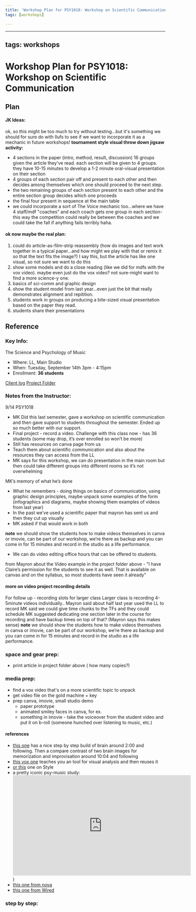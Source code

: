 ```yaml
---
title: 'Workshop Plan for PSY1018: Workshop on Scientific Communication'
tags: [workshops]

---
```


---
tags: workshops
---
# Workshop Plan for PSY1018: Workshop on Scientific Communication

## Plan 
#### JK Ideas:
ok, so this might be too much to try without testing...but it's something we should for sure do with llufs to see if we want to incorporate it as a mechanic in future workshops!
**tournament style visual throw down jigsaw activity:** 
* 4 sections in the paper (intro, method, result, discussion) 16 groups given the article they've read. each section will be given to 4 groups. they have 10-15 minutes to develop a 1-2 minute oral-visual presentation on their section
* 4 groups of each section pair off and present to each other and then decides among themselves which one should proceed to the next step.
* the two remaining groups of each section present to each other and the entire section group decides which one proceeds
* the final four present in sequence at the main table
* we could incorporate a sort of The Voice mechanic too...where we have 4 staff/mdf "coaches" and each coach gets one group in each section-this way the competition could really be between the coaches and we could take the fall if anything fails terribly haha.

#### ok now maybe the real plan:
1. could do article-as-film-strip reassembly (how do images and text work together in a typical paper...and how might we play with that or remix it so that the text fits the image?) I say this, but the article has like one visual, so not sure we want to do this
2. show some models and do a close reading (like we did for mdfs with the vox video). maybe even just do the vox video? not sure-might want to find a more science-y one.
3. basics of sci-comm and graphic design
4. show the student model from last year...even just the bit that really demonstrates alignment and repitition.
5. students work in groups on producing a bite-sized visual presentation based on the paper they read.
6. students share their presentations
## Reference

### Key Info: 
The Science and Psychology of Music
* Where: LL, Main Studio
* When: Tuesday, September 14th 3pm - 4:15pm
* Enrollment: **36 students**


[Client log](https://docs.google.com/document/d/1gpR1r-WHyr2kBm4JW24MK0fT7WyC4JMDrM_ltHM93-M/edit#heading=h.u7dojtaupcjb)
[Project Folder](https://drive.google.com/drive/folders/1TF2V9kH3iQQmI4tjk95peK34gD0VcVPl)

### Notes from the Instructor:

9/14 PSY1018
* MK Did this last semester, gave a workshop on scientific communication and then gave support to students throughout the semester. Ended up so much better with our support. 
* Final project - record a video. Challenge with this class now - has 36 students (some may drop, it’s over enrolled so won’t be more) 
* Still has resources on canva page from us
* Teach them about scientific communication and also about the resources they can access from the LL
* MK says for this workshop, we can do presentation in the main room but then could take different groups into different rooms so it’s not overwhelming

MK’s memory of what he’s done
* What he remembers - doing things on basics of communication, using graphic design principles, maybe unpack some examples of the form (infographics and diagrams, maybe showing them examples of videos from last year)
* In the past we’ve used a scientific paper that mayron has sent us and then they cut up visually
* MK asked if that would work in both


**note** we should show the students how to make videos themselves in canva or imovie, can be part of our workshop, we’re there as backup and you can come in for 15 minutes and record in the studio as a life performance. 
* We can do video editing office hours that can be offered to students.

from Mayron about the Video example in the project folder above - "I have Claire’s permission for the students to see it as well. That is available on canvas and on the syllabus, so most students have seen it already" 

#### more on video project recording details
For follow up - recording slots for larger class
Larger class is recording 4-5minute  videos individually.. 
Mayron said about half last year used the LL to record
MK said we could give time chunks to the TFs and they could schedule
MK suggested dedicating one section later in the course for recording and have backup times on top of that? (Mayron says this makes sense)
**note** we should show the students how to make videos themselves in canva or imovie, can be part of our workshop, we’re there as backup and you can come in for 15 minutes and record in the studio as a life performance.



 

### space and gear prep:

* print article in project folder above ( how many copies?)


### media prep:

* find a vox video that's on a more scientific topic to unpack
* get video file on the gold machine + key
* prep canva, imovie, small studio demo 
    * paper prototype
    * animated smiley faces in canva, for ex.
    * something in imovie - take the voiceover from the student video and put it on b-roll (someone hunched over listening to music, etc.)


#### references

- [this one](https://www.youtube.com/watch?v=HRE624795zU) has a nice step by step build of brain around 2:00 and following. Then a compare contrast of two brain images for memorization and improvisation around 10:04 and following
- [this vox one](https://www.youtube.com/watch?v=HzzmqUoQobc) teaches you an tool for visual analysis and then reuses it
- [or this](https://www.youtube.com/watch?v=l_b86duruvs&t=39s) one on Style
- a pretty iconic psy-music study:<iframe width="560" height="315" src="https://www.youtube.com/embed/IMMsK9rjBWo" title="YouTube video player" frameborder="0" allow="accelerometer; autoplay; clipboard-write; encrypted-media; gyroscope; picture-in-picture" allowfullscreen></iframe>)
- [this one from nova](https://www.youtube.com/watch?v=AUT9UTVrwp8)
- [this one from Wired](https://www.youtube.com/watch?v=HRE624795zU)
### step by step: